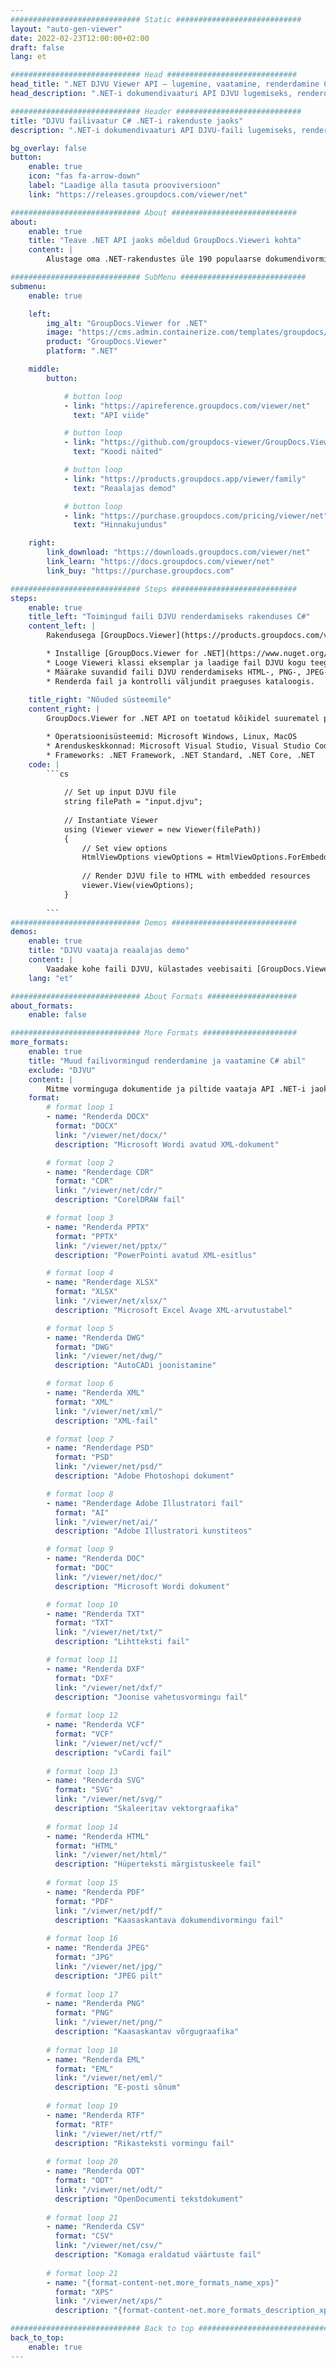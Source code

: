 ```yaml
---
############################# Static ############################
layout: "auto-gen-viewer"
date: 2022-02-23T12:00:00+02:00
draft: false
lang: et

############################# Head #############################
head_title: ".NET DJVU Viewer API – lugemine, vaatamine, renderdamine C# VB.NET-is"
head_description: ".NET-i dokumendivaaturi API DJVU lugemiseks, renderdamiseks ja kuvamiseks mis tahes tüüpi C#, ASP.NET, VB.NET ja .NET Core rakendustes."

############################# Header ############################
title: "DJVU failivaatur C# .NET-i rakenduste jaoks" 
description: ".NET-i dokumendivaaturi API DJVU-faili lugemiseks, renderdamiseks ja kuvamiseks mis tahes tüüpi C#, ASP.NET, VB.NET ja .NET Core rakendustes. Vaadake renderdatud faile tõese vormingu ja paigutusega HTML5-s, PDF-is või pildina, kasutades mõnda koodirida." 

bg_overlay: false
button:
    enable: true
    icon: "fas fa-arrow-down"
    label: "Laadige alla tasuta prooviversioon"
    link: "https://releases.groupdocs.com/viewer/net"

############################# About ############################
about:
    enable: true
    title: "Teave .NET API jaoks mõeldud GroupDocs.Vieweri kohta" 
    content: |
        Alustage oma .NET-rakendustes üle 190 populaarse dokumendivormingu vaatamist, kasutades .NET API-de jaoks mõeldud GroupDocs.Viewerit, lisades paar koodirida. Arendajad saavad hõlpsalt kuvada PDF-i, tekstitöötluse, Exceli arvutustabeli, esitluse, visio, projekti, Outlooki ja paljusid teisi populaarseid dokumendivorminguid HTML5-, pildi- või PDF-režiimis. Dokumendi renderdamine on kiire, identne algse lähtefailiga ning see ei nõua täiendava tarkvara ega muude väliste teekide installimist.

############################# SubMenu ############################
submenu:
    enable: true

    left:
        img_alt: "GroupDocs.Viewer for .NET"
        image: "https://cms.admin.containerize.com/templates/groupdocs/images/product-logos/90x90-noborder/groupdocs-viewer-net.png"
        product: "GroupDocs.Viewer"
        platform: ".NET"

    middle:
        button:

            # button loop
            - link: "https://apireference.groupdocs.com/viewer/net"
              text: "API viide"

            # button loop
            - link: "https://github.com/groupdocs-viewer/GroupDocs.Viewer-for-.NET"
              text: "Koodi näited"

            # button loop
            - link: "https://products.groupdocs.app/viewer/family"
              text: "Reaalajas demod"

            # button loop
            - link: "https://purchase.groupdocs.com/pricing/viewer/net"
              text: "Hinnakujundus"

    right:
        link_download: "https://downloads.groupdocs.com/viewer/net"
        link_learn: "https://docs.groupdocs.com/viewer/net"
        link_buy: "https://purchase.groupdocs.com"

############################# Steps ############################
steps:
    enable: true
    title_left: "Toimingud faili DJVU renderdamiseks rakenduses C#" 
    content_left: |
        Rakendusega [GroupDocs.Viewer](https://products.groupdocs.com/viewer/net/) saate mõne sammuga renderdada faili DJVU HTML-, JPEG-, PNG- või PDF-vormingusse.

        * Installige [GroupDocs.Viewer for .NET](https://www.nuget.org/packages/groupdocs.viewer), kasutades oma lemmikpaketihaldurit. 
        * Looge Vieweri klassi eksemplar ja laadige fail DJVU kogu teega. 
        * Määrake suvandid faili DJVU renderdamiseks HTML-, PNG-, JPEG- või PDF-vormingusse. 
        * Renderda fail ja kontrolli väljundit praeguses kataloogis. 
        
    title_right: "Nõuded süsteemile" 
    content_right: |
        GroupDocs.Viewer for .NET API on toetatud kõikidel suurematel platvormidel ja operatsioonisüsteemidel. Enne alloleva koodi käivitamist veenduge, et teie süsteemi on installitud järgmised eeltingimused.

        * Operatsioonisüsteemid: Microsoft Windows, Linux, MacOS 
        * Arenduskeskkonnad: Microsoft Visual Studio, Visual Studio Code, .NET CLI 
        * Frameworks: .NET Framework, .NET Standard, .NET Core, .NET 
    code: |
        ```cs
                        
            // Set up input DJVU file
            string filePath = "input.djvu";
        
            // Instantiate Viewer
            using (Viewer viewer = new Viewer(filePath))
            {
            	// Set view options 
            	HtmlViewOptions viewOptions = HtmlViewOptions.ForEmbeddedResources();
                    
            	// Render DJVU file to HTML with embedded resources
            	viewer.View(viewOptions);
            }
             
        ```
############################# Demos ############################
demos:
    enable: true
    title: "DJVU vaataja reaalajas demo"
    content: |
        Vaadake kohe faili DJVU, külastades veebisaiti [GroupDocs.Viewer Online Apps](https://products.groupdocs.app/viewer/djvu).
    lang: "et"

############################# About Formats ####################
about_formats:
    enable: false

############################# More Formats #####################
more_formats:
    enable: true
    title: "Muud failivormingud renderdamine ja vaatamine C# abil"
    exclude: "DJVU"
    content: |
        Mitme vorminguga dokumentide ja piltide vaataja API .NET-i jaoks. Vaadake mõnda populaarset failivormingut allpool ilma väliste vaatajateta.
    format: 
        # format loop 1
        - name: "Renderda DOCX"
          format: "DOCX"
          link: "/viewer/net/docx/"
          description: "Microsoft Wordi avatud XML-dokument" 

        # format loop 2
        - name: "Renderdage CDR" 
          format: "CDR"
          link: "/viewer/net/cdr/"
          description: "CorelDRAW fail" 

        # format loop 3
        - name: "Renderda PPTX"
          format: "PPTX"
          link: "/viewer/net/pptx/"
          description: "PowerPointi avatud XML-esitlus" 

        # format loop 4
        - name: "Renderdage XLSX"
          format: "XLSX"
          link: "/viewer/net/xlsx/"
          description: "Microsoft Excel Avage XML-arvutustabel" 

        # format loop 5
        - name: "Renderda DWG"
          format: "DWG"
          link: "/viewer/net/dwg/"
          description: "AutoCADi joonistamine"

        # format loop 6
        - name: "Renderda XML"
          format: "XML"
          link: "/viewer/net/xml/"
          description: "XML-fail"

        # format loop 7
        - name: "Renderdage PSD"
          format: "PSD"
          link: "/viewer/net/psd/"
          description: "Adobe Photoshopi dokument"

        # format loop 8
        - name: "Renderdage Adobe Illustratori fail"
          format: "AI"
          link: "/viewer/net/ai/"
          description: "Adobe Illustratori kunstiteos"

        # format loop 9
        - name: "Renderda DOC"
          format: "DOC"
          link: "/viewer/net/doc/"
          description: "Microsoft Wordi dokument" 

        # format loop 10
        - name: "Renderda TXT" 
          format: "TXT"
          link: "/viewer/net/txt/"
          description: "Lihtteksti fail" 

        # format loop 11
        - name: "Renderda DXF" 
          format: "DXF"
          link: "/viewer/net/dxf/"
          description: "Joonise vahetusvormingu fail"  
          
        # format loop 12
        - name: "Renderda VCF"
          format: "VCF"
          link: "/viewer/net/vcf/"
          description: "vCardi fail"  
              
        # format loop 13
        - name: "Renderda SVG"
          format: "SVG"
          link: "/viewer/net/svg/"
          description: "Skaleeritav vektorgraafika" 
          
        # format loop 14
        - name: "Renderda HTML"
          format: "HTML"
          link: "/viewer/net/html/"
          description: "Hüperteksti märgistuskeele fail" 
          
        # format loop 15
        - name: "Renderda PDF"
          format: "PDF"
          link: "/viewer/net/pdf/"
          description: "Kaasaskantava dokumendivormingu fail"
          
        # format loop 16
        - name: "Renderda JPEG"
          format: "JPG"
          link: "/viewer/net/jpg/"
          description: "JPEG pilt"
          
        # format loop 17
        - name: "Renderda PNG"
          format: "PNG"
          link: "/viewer/net/png/"
          description: "Kaasaskantav võrgugraafika" 
          
        # format loop 18
        - name: "Renderda EML"
          format: "EML"
          link: "/viewer/net/eml/"
          description: "E-posti sõnum" 
          
        # format loop 19
        - name: "Renderda RTF"
          format: "RTF"
          link: "/viewer/net/rtf/"
          description: "Rikasteksti vormingu fail" 
          
        # format loop 20
        - name: "Renderda ODT"
          format: "ODT"
          link: "/viewer/net/odt/"
          description: "OpenDocumenti tekstdokument" 
          
        # format loop 21
        - name: "Renderda CSV"
          format: "CSV"
          link: "/viewer/net/csv/"
          description: "Komaga eraldatud väärtuste fail" 
          
        # format loop 21
        - name: "{format-content-net.more_formats_name_xps}"
          format: "XPS"
          link: "/viewer/net/xps/"
          description: "{format-content-net.more_formats_description_xps}" 

############################# Back to top ###############################
back_to_top:
    enable: true
---
```

